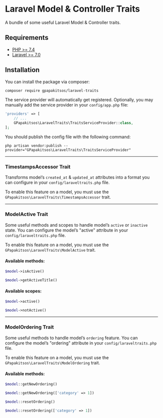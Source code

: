 # Laravel Model & Controller Traits
A bundle of some useful Laravel Model & Controller traits.

## Requirements
- [PHP >= 7.4](https://www.php.net/)
- [Laravel >= 7.0](https://laravel.com/)

## Installation
You can install the package via composer:
```bash
composer require gpapakitsos/laravel-traits
```

The service provider will automatically get registered. Optionally, you may manually add the service provider in your `config/app.php` file:
```php
'providers' => [
    // ...
    GPapakitsos\LaravelTraits\TraitsServiceProvider::class,
];
```

You should publish the config file with the following command:
```shell
php artisan vendor:publish --provider="GPapakitsos\LaravelTraits\TraitsServiceProvider"
```

---
### TimestampsAccessor Trait
Transforms model’s `created_at` & `updated_at` attributes into a format you can configure in your `config/laraveltraits.php` file.

To enable this feature on a model, you must use the `GPapakitsos\LaravelTraits\TimestampsAccessor` trait.

---
### ModelActive Trait
Some useful methods and scopes to handle model’s `active` or `inactive` state. You can configure the model’s "active" attribute in your `config/laraveltraits.php` file.

To enable this feature on a model, you must use the `GPapakitsos\LaravelTraits\ModelActive` trait.
#### Available methods:
```php
$model->isActive()
```
```php
$model->getActiveTitle()
```

#### Available scopes:
```php
$model->active()
```
```php
$model->notActive()
```

---
### ModelOrdering Trait
Some useful methods to handle model’s `ordering` feature. You can configure the model’s "ordering" attribute in your `config/laraveltraits.php` file.

To enable this feature on a model, you must use the `GPapakitsos\LaravelTraits\ModelOrdering` trait.
#### Available methods:
```php
$model::getNewOrdering()
```
```php
$model::getNewOrdering(['category' => 1])
```
```php
$model::resetOrdering()
```
```php
$model::resetOrdering(['category' => 1])
```
